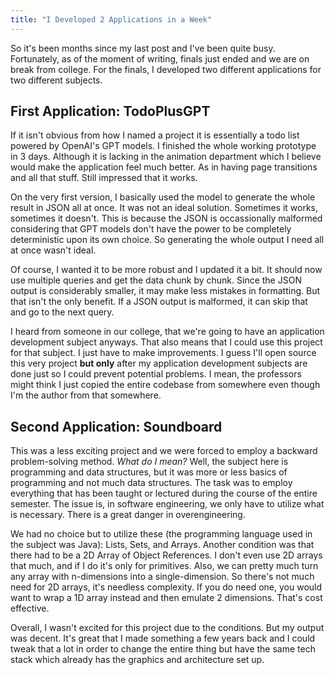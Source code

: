 ```yaml
---
title: "I Developed 2 Applications in a Week"
---
```

So it's been months since my last post and I've been quite busy. Fortunately, as of the moment of writing, finals just ended and we are on break from college. For the finals, I developed two different applications for two different subjects.

## First Application: TodoPlusGPT
If it isn't obvious from how I named a project it is essentially a todo list powered by OpenAI's GPT models. I finished the whole working prototype in 3 days. Although it is lacking in the animation department which I believe would make the application feel much better. As in having page transitions and all that stuff. Still impressed that it works. 

On the very first version, I basically used the model to generate the whole result in JSON all at once. It was not an ideal solution. Sometimes it works, sometimes it doesn't. This is because the JSON is occassionally malformed considering that GPT models don't have the power to be completely deterministic upon its own choice. So generating the whole output I need all at once wasn't ideal.

Of course, I wanted it to be more robust and I updated it a bit. It should now use multiple queries and get the data chunk by chunk. Since the JSON output is considerably smaller, it may make less mistakes in formatting. But that isn't the only benefit. If a JSON output is malformed, it can skip that and go to the next query.

I heard from someone in our college, that we're going to have an application development subject anyways. That also means that I could use this project for that subject. I just have to make improvements. I guess I'll open source this very project **but only** after my application development subjects are done just so I could prevent potential problems. I mean, the professors might think I just copied the entire codebase from somewhere even though I'm the author from that somewhere.

## Second Application: Soundboard
This was a less exciting project and we were forced to employ a backward problem-solving method. *What do I mean?* Well, the subject here is programming and data structures, but it was more or less basics of programming and not much data structures. The task was to employ everything that has been taught or lectured during the course of the entire semester. The issue is, in software engineering, we only have to utilize what is necessary. There is a great danger in overengineering. 

We had no choice but to utilize these (the programming language used in the subject was Java): Lists, Sets, and Arrays. Another condition was that there had to be a 2D Array of Object References. I don't even use 2D arrays that much, and if I do it's only for primitives. Also, we can pretty much turn any array with n-dimensions into a single-dimension. So there's not much need for 2D arrays, it's needless complexity. If you do need one, you would want to wrap a 1D array instead and then emulate 2 dimensions. That's cost effective.

Overall, I wasn't excited for this project due to the conditions. But my output was decent. It's great that I made something a few years back and I could tweak that a lot in order to change the entire thing but have the same tech stack which already has the graphics and architecture set up.
